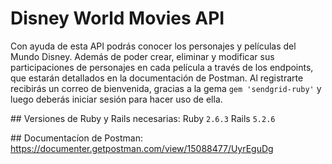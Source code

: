# **Disney World Movies API**
Con ayuda de esta API podrás conocer los personajes y películas del Mundo Disney. Además de poder crear, eliminar y modificar sus participaciones de personajes en cada película a través de los endpoints, que estarán detallados en la documentación de Postman. Al registrarte recibirás un correo de bienvenida, gracias a la gema `gem 'sendgrid-ruby'` y luego deberás iniciar sesión para hacer uso de ella.

## Versiones de Ruby y Rails necesarias:
Ruby `2.6.3`
Rails `5.2.6`

## Documentacíon de Postman:
https://documenter.getpostman.com/view/15088477/UyrEguDg